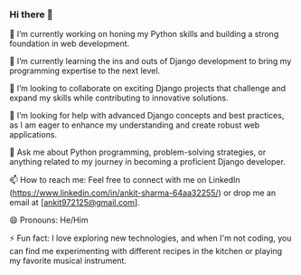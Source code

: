 ### Hi there 👋


🔭 I’m currently working on honing my Python skills and building a strong foundation in web development.

🌱 I’m currently learning the ins and outs of Django development to bring my programming expertise to the next level.

👯 I’m looking to collaborate on exciting Django projects that challenge and expand my skills while contributing to innovative solutions.

🤔 I’m looking for help with advanced Django concepts and best practices, as I am eager to enhance my understanding and create robust web applications.

💬 Ask me about Python programming, problem-solving strategies, or anything related to my journey in becoming a proficient Django developer.

📫 How to reach me: Feel free to connect with me on LinkedIn (https://www.linkedin.com/in/ankit-sharma-64aa32255/) or drop me an email at [ankit972125@gmail.com].

😄 Pronouns: He/Him

⚡ Fun fact: I love exploring new technologies, and when I'm not coding, you can find me experimenting with different recipes in the kitchen or playing my favorite musical instrument.
